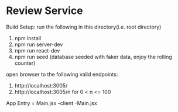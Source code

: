 # Review  Service


Build Setup:
run the following in this directory(i.e. root directory)
1) npm install
2) npm run server-dev
3) npm run react-dev
4) npm run seed (database seeded with faker data, enjoy the rolling counter)

open browser to the following valid endpoints:
1) http://localhost:3005/
2) http://localhost:3005/n   for  0 < n <= 100

App Entry = Main.jsx
-client
  -Main.jsx
